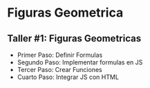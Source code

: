 # Figuras Geometrica

## Taller #1: Figuras Geometricas

- Primer Paso: Definir Formulas
- Segundo Paso: Implementar formulas en JS
- Tercer Paso: Crear Funciones
- Cuarto Paso: Integrar JS con HTML 